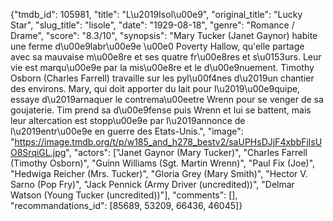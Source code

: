{"tmdb_id": 105981, "title": "L\u2019Isol\u00e9", "original_title": "Lucky Star", "slug_title": "lisole", "date": "1929-08-18", "genre": "Romance / Drame", "score": "8.3/10", "synopsis": "Mary Tucker (Janet Gaynor) habite une ferme d\u00e9labr\u00e9e \u00e0 Poverty Hallow, qu'elle partage avec sa mauvaise m\u00e8re et ses quatre fr\u00e8res et s\u0153urs. Leur vie est marqu\u00e9e par la mis\u00e8re et le d\u00e9nuement. Timothy Osborn (Charles Farrell) travaille sur les pyl\u00f4nes d\u2019un chantier des environs. Mary, qui doit apporter du lait pour l\u2019\u00e9quipe, essaye d\u2019arnaquer le contrema\u00eetre Wrenn pour se venger de sa goujaterie. Tim prend sa d\u00e9fense puis Wrenn et lui se battent, mais leur altercation est stopp\u00e9e par l\u2019annonce de l\u2019entr\u00e9e en guerre des Etats-Unis.", "image": "https://image.tmdb.org/t/p/w185_and_h278_bestv2/saUPHsDJjF4xbbFjlsUO8SrqiGL.jpg", "actors": ["Janet Gaynor (Mary Tucker)", "Charles Farrell (Timothy Osborn)", "Guinn Williams (Sgt. Martin Wrenn)", "Paul Fix (Joe)", "Hedwiga Reicher (Mrs. Tucker)", "Gloria Grey (Mary Smith)", "Hector V. Sarno (Pop Fry)", "Jack Pennick (Army Driver (uncredited))", "Delmar Watson (Young Tucker (uncredited))"], "comments": [], "recommandations_id": [85689, 53209, 66436, 46045]}